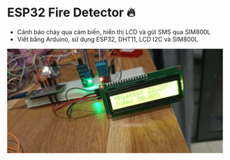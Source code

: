 ﻿# ESP32 Fire Detector 🔥
- Cảnh báo cháy qua cảm biến, hiển thị LCD và gửi SMS qua SIM800L
- Viết bằng Arduino, sử dụng ESP32, DHT11, LCD I2C và SIM800L

  
![Ảnh](image.jpg)
